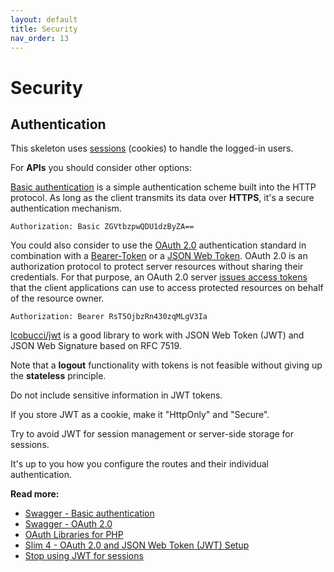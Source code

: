 ```yaml
---
layout: default
title: Security
nav_order: 13
---
```


# Security

## Authentication

This skeleton uses [sessions](https://www.php.net/manual/en/book.session.php) (cookies) to handle the logged-in users.

For **APIs** you should consider other options:
 
[Basic authentication](https://en.wikipedia.org/wiki/Basic_access_authentication) is a simple authentication scheme built into the HTTP protocol. 
As long as the client transmits its data over **HTTPS**, it's a secure authentication mechanism.  

```
Authorization: Basic ZGVtbzpwQDU1dzByZA==
```

You could also consider to use the [OAuth 2.0](https://oauth.net/2/) authentication standard in combination with a 
[Bearer-Token](https://oauth.net/2/bearer-tokens/) or a [JSON Web Token](https://oauth.net/2/jwt/).
OAuth 2.0 is an authorization protocol to protect server resources without sharing their credentials.
For that purpose, an OAuth 2.0 server [issues access tokens](https://www.oauth.com/oauth2-servers/access-tokens/access-token-response/)
that the client applications can use to access protected resources on behalf of the resource owner.

```
Authorization: Bearer RsT5OjbzRn430zqMLgV3Ia
```

[lcobucci/jwt](https://github.com/lcobucci/jwt) is a good library to work with JSON Web Token (JWT) 
and JSON Web Signature based on RFC 7519.

Note that a **logout** functionality with tokens is not feasible without giving up the **stateless** principle.

Do not include sensitive information in JWT tokens.

If you store JWT as a cookie, make it "HttpOnly" and "Secure".

Try to avoid JWT for session management or server-side storage for sessions. 

It's up to you how you configure the routes and their individual authentication.

**Read more:** 

* [Swagger - Basic authentication](https://swagger.io/docs/specification/authentication/basic-authentication/)
* [Swagger - OAuth 2.0](https://swagger.io/docs/specification/authentication/oauth2/)
* [OAuth Libraries for PHP](https://oauth.net/code/php/)
* [Slim 4 - OAuth 2.0 and JSON Web Token (JWT) Setup](https://odan.github.io/2019/12/02/slim4-oauth2-jwt.html)
* [Stop using JWT for sessions](http://cryto.net/~joepie91/blog/2016/06/13/stop-using-jwt-for-sessions/)
